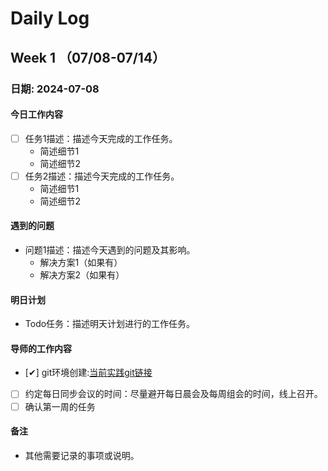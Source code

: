 # Daily Log

## Week 1 （07/08-07/14）

### 日期: 2024-07-08

#### 今日工作内容
- [ ] 任务1描述：描述今天完成的工作任务。
  - 简述细节1
  - 简述细节2
- [ ] 任务2描述：描述今天完成的工作任务。
  - 简述细节1
  - 简述细节2
<!--
每天工作内容可以拆分的细一些

约定习惯 
- [&#x2716;]  [✖]
- [&#x2714;]  [✔]
 -->

#### 遇到的问题
- 问题1描述：描述今天遇到的问题及其影响。
  - 解决方案1（如果有）
  - 解决方案2（如果有）

#### 明日计划
- Todo任务：描述明天计划进行的工作任务。

#### 导师的工作内容
- [&#x2714;] git环境创建:<a href="https://git.woa.com/dreamanlan/spark_mf2024summer.git">当前实践git链接</a> 
- [ ] 约定每日同步会议的时间：尽量避开每日晨会及每周组会的时间，线上召开。
- [ ] 确认第一周的任务

#### 备注
- 其他需要记录的事项或说明。

<!--
### 日期：YYYY-MM-DD

#### 今日工作内容
- [ ] 任务1描述：描述今天完成的工作任务。
  - 具体细节1
  - 具体细节2
- [ ] 任务2描述：描述今天完成的工作任务。
  - 具体细节1
  - 具体细节2

#### 遇到的问题
- 问题1描述：描述今天遇到的问题及其影响。
  - 解决方案1（如果有）
  - 解决方案2（如果有）

#### 明日计划
- [ ] 任务1描述：描述明天计划进行的工作任务。
- [ ] 任务2描述：描述明天计划进行的工作任务。

#### 导师的工作内容
- [&#x2714;] 内容1描述：描述今天实践相关的工作或指导内容。
- [&#x2716;] 内容2描述：描述今天实践相关的工作或指导任务。

#### 备注
- 其他需要记录的事项或说明。
-->

